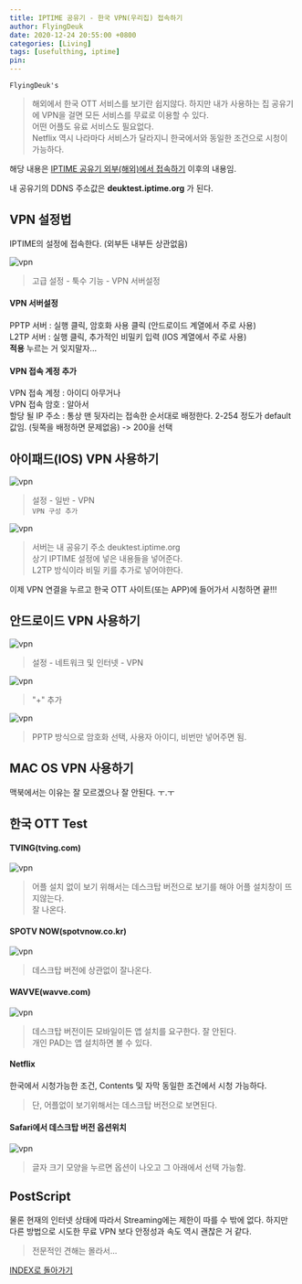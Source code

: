 ```yaml
---
title: IPTIME 공유기 - 한국 VPN(우리집) 접속하기
author: FlyingDeuk
date: 2020-12-24 20:55:00 +0800
categories: [Living]
tags: [usefulthing, iptime]
pin:
---
```


`FlyingDeuk's`
> 해외에서 한국 OTT 서비스를 보기란 쉽지않다. 하지만 내가 사용하는 집 공유기에 VPN을 걸면 모든 서비스를 무료로 이용할 수 있다. <br>
어떤 어플도 유료 서비스도 필요없다. <br>
Netflix 역시 나라마다 서비스가 달라지니 한국에서와 동일한 조건으로 시청이 가능하다.

해당 내용은 [IPTIME 공유기 외부(해외)에서 접속하기](/posts/IptimeSet/) 이후의 내용임.

내 공유기의 DDNS 주소값은 **deuktest.iptime.org** 가 된다.

## VPN 설정법
IPTIME의 설정에 접속한다. (외부든 내부든 상관없음)

![vpn](/img/living/iptime/iptimevpn.jpg)
>고급 설정 - 툭수 기능 - VPN 서버설정

#### VPN 서버설정
PPTP 서버 : 실행 클릭, 암호화 사용 클릭 (안드로이드 계열에서 주로 사용) <br>
L2TP 서버 : 실행 클릭, 추가적인 비밀키 입력 (IOS 계열에서 주로 사용) <br>
**적용** 누르는 거 잊지말자...

#### VPN 접속 계정 추가
VPN 접속 계정 : 아이디 아무거나 <br>
VPN 접속 암호 : 알아서 <br>
할당 될 IP 주소 : 통상 맨 뒷자리는 접속한 순서대로 배정한다. 2-254 정도가 default 값임. (뒷쪽을 배정하면 문제없음) -> 200을 선택



## 아이패드(IOS) VPN 사용하기
![vpn](/img/living/iptime/iptimevpn5.jpg)
>설정 - 일반 - VPN <br>
`VPN 구성 추가`

![vpn](/img/living/iptime/iptimevpn6.jpg)
>서버는 내 공유기 주소 deuktest.iptime.org<br>
상기 IPTIME 설정에 넣은 내용들을 넣어준다. <br>
L2TP 방식이라 비밀 키를 추가로 넣어야한다.

이제 VPN 연결을 누르고 한국 OTT 사이트(또는 APP)에 들어가서 시청하면 끝!!!

## 안드로이드 VPN 사용하기
![vpn](/img/living/iptime/iptimevpn10.jpg)
>설정 - 네트워크 및 인터넷 - VPN

![vpn](/img/living/iptime/iptimevpn11.jpg)
>"+" 추가

![vpn](/img/living/iptime/iptimevpn12.jpg)
>PPTP 방식으로 암호화 선택, 사용자 아이디, 비번만 넣어주면 됨.


## MAC OS VPN 사용하기
맥북에서는 이유는 잘 모르겠으나 잘 안된다. ㅜ.ㅜ

## 한국 OTT Test

#### TVING(tving.com)
![vpn](/img/living/iptime/iptimevpn20.jpg)
>어플 설치 없이 보기 위해서는 데스크탑 버전으로 보기를 해야 어플 설치창이 뜨지않는다. <br>
잘 나온다.

#### SPOTV NOW(spotvnow.co.kr)
![vpn](/img/living/iptime/iptimevpn21.jpg)
>데스크탑 버전에 상관없이 잘나온다.

#### WAVVE(wavve.com)
![vpn](/img/living/iptime/iptimevpn22.jpg)
>데스크탑 버전이든 모바일이든 앱 설치를 요구한다. 잘 안된다. <br>
개인 PAD는 앱 설치하면 볼 수 있다.

#### Netflix
한국에서 시청가능한 조건, Contents 및 자막 동일한 조건에서 시청 가능하다.
>단, 어플없이 보기위해서는 데스크탑 버전으로 보면된다.

#### Safari에서 데스크탑 버전 옵션위치
![vpn](/img/living/iptime/iptimevpn23.jpg)
>글자 크기 모양을 누르면 옵션이 나오고 그 아래에서 선택 가능함.



## PostScript
물론 현재의 인터넷 상태에 따라서 Streaming에는 제한이 따를 수 밖에 없다. 하지만 다른 방법으로 시도한 무료 VPN 보다 안정성과 속도 역시 괜찮은 거 같다.<br>

>전문적인 견해는 몰라서...




[INDEX로 돌아가기](/posts/Iptime/)
